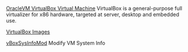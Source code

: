 
[OracleVM VirtualBox Virtual Machine](https://www.virtualbox.org/wiki/Downloads)
VirtualBox is a general-purpose full virtualizer for x86 hardware, targeted at server, desktop and embedded use.

[VirtualBox Images](https://www.osboxes.org/virtualbox-images)

[vBoxSysInfoMod](https://github.com/JayMontana36/vBoxSysInfoMod)
Modify VM System Info
